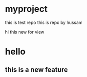# myproject
this is test repo
this is repo by hussam 

hi this new for view
<h1>hello<h2> 
this is a new feature
